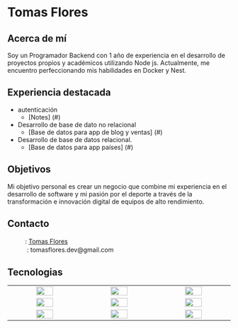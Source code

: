   #  Tomas Flores


## Acerca de mí
Soy un Programador Backend con 1 año de experiencia en el desarrollo de proyectos propios y académicos utilizando Node js. Actualmente, me encuentro perfeccionando mis habilidades en Docker y Nest.


## Experiencia destacada
* autenticación
    * [Notes] (#)
* Desarrollo de base de dato no relacional
    * [Base de datos para app de blog y ventas] (#)
* Desarrollo de base de datos relacional.
    * [Base de datos para app países] (#)



## Objetivos
Mi objetivo personal es crear un negocio que combine mi experiencia en el desarrollo de software y mi pasión por el deporte a través de la transformación e innovación digital de equipos de alto rendimiento.


## Contacto

<ul style="list-style-type: none">
  <li><img src="https://www.vectorlogo.zone/logos/linkedin/linkedin-tile.svg" width="16px">: <a href="https://www.linkedin.com/in/tomasflores-dev/" width="10%">Tomas Flores</a>
</li>
  <li><img src="https://www.vectorlogo.zone/logos/gmail/gmail-tile.svg" width="16px"> : tomasflores.dev@gmail.com
</li>
</ul>


## Tecnologias

<table align="center" style="text-align: center;">
  <tbody widht= "10%">
  <tr>
    <td width="5%" align="center" style="vertical-align: middle;"><a href="#" width="10%"><img src="https://www.vectorlogo.zone/logos/typescriptlang/typescriptlang-icon.svg" width="50%"></a></td>
    <td width="5%" align="center" style="vertical-align: middle;"><a href="#" width="10%"><img src="https://www.vectorlogo.zone/logos/nodejs/nodejs-horizontal.svg" width="50%"></a></td>
    <td width="5%" align="center" style="vertical-align: middle;"><a href="#" width="10%"><img src="https://www.vectorlogo.zone/logos/postgresql/postgresql-icon.svg" width="50%"></a></td>
  </tr>
  <tr>
    <td width="5%" align="center" style="vertical-align: middle;"><a href="#" width="10%"><img src="https://www.vectorlogo.zone/logos/mongodb/mongodb-icon.svg" width="50%"></a></td>
    <td width="5%" align="center" style="vertical-align: middle;"><a href="#" width="10%"><img src="https://www.vectorlogo.zone/logos/git-scm/git-scm-icon.svg" width="50%"></a></td>
    <td width="5%" align="center" style="vertical-align: middle;"><a href="#" width="10%"><img src="https://www.vectorlogo.zone/logos/docker/docker-tile.svg" width="50%"></a></td>
  </tr>
  <tr>
    <td width="5%" align="center" style="vertical-align: middle;"><a href="#" width="10%"><img src="https://www.vectorlogo.zone/logos/sequelizejs/sequelizejs-icon.svg" width="50%"></a></td>
    <td width="5%" align="center" style="vertical-align: middle;"><a href="#" width="10%"><img src="https://www.vectorlogo.zone/logos/reactjs/reactjs-icon.svg" width="50%"></a></td>
    <td width="5%" align="center" style="vertical-align: middle;"><a href="#" width="10%"><img src="https://www.vectorlogo.zone/logos/auth0/auth0-icon.svg" width="50%"></a></td>
  </tr>
  <tbody> 
</table>

